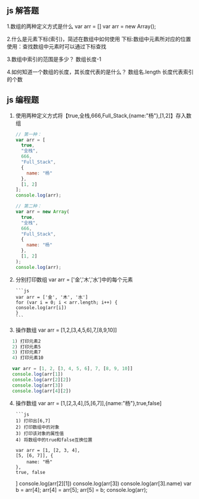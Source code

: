 ## js 解答题

1.数组的两种定义方式是什么
var arr = []
var arr = new Array();

2.什么是元素下标(索引)，简述在数组中如何使用
下标:数组中元素所对应的位置
使用：查找数组中元素时可以通过下标查找

3.数组中索引的范围是多少？
数组长度-1

4.如何知道一个数组的长度，其长度代表的是什么？
数组名.length
长度代表索引的个数

## js 编程题

1.  使用两种定义方式将【true,全栈,666,Full_Stack,{name:"杨"},[1,2]】存入数组

    ```js
    // 第一种：
    var arr = [
      true,
      "全栈",
      666,
      "Full_Stack",
      {
        name: "杨"
      },
      [1, 2]
    ];
    console.log(arr);

    // 第二种：
    var arr = new Array(
      true,
      "全栈",
      666,
      "Full_Stack",
      {
        name: "杨"
      },
      [1, 2]
    );
    console.log(arr);
    ```

2)  分别打印数组 var arr = ['金','木','水']中的每个元素

        ```js
        var arr = ['金', '木', '水']
        for (var i = 0; i < arr.length; i++) {
        console.log(arr[i])
        }
        ```

3.  操作数组 var arr = [1,2,[3,4,5,6],7,[8,9,10]]

```js
  1) 打印元素2
  2) 打印元素5
  3) 打印元素7
  4) 打印元素10

  var arr = [1, 2, [3, 4, 5, 6], 7, [8, 9, 10]]
  console.log(arr[1])
  console.log(arr[2][2])
  console.log(arr[3])
  console.log(arr[4][2])
```

4.  操作数组 var arr = [1,[2,3,4],[5,[6,7]],{name:"杨"},true,false]

        ```js
        1) 打印出[6,7]
        2) 打印数组中的对象
        3) 打印该对象的属性值
        4) 将数组中的true和false互换位置

        var arr = [1, [2, 3, 4],
        [5, [6, 7]], {
            name: "杨"
        },
        true, false

    ]
    console.log(arr[2][1])
    console.log(arr[3])
    console.log(arr[3].name)
    var b = arr[4];
    arr[4] = arr[5];
    arr[5] = b;
    console.log(arr);
    ```
